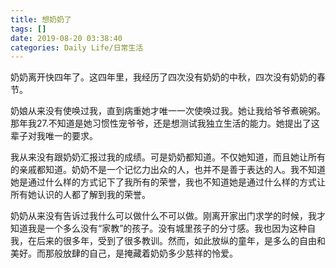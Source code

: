 ```yaml
---
title: 想奶奶了
tags: []
date: 2019-08-20 03:38:40
categories: Daily Life/日常生活
---
```


奶奶离开快四年了。这四年里，我经历了四次没有奶奶的中秋，四次没有奶奶的春节。

奶娘从来没有使唤过我，直到病重她才唯一一次使唤过我。她让我给爷爷煮碗粥。那年我27.不知道是她习惯性宠爷爷，还是想测试我独立生活的能力。她提出了这辈子对我唯一的要求。

我从来没有跟奶奶汇报过我的成绩。可是奶奶都知道。不仅她知道，而且她让所有的亲戚都知道。奶奶不是一个记忆力出众的人，也并不是善于表达的人。我不知道她是通过什么样的方式记下了我所有的荣誉，我也不知道她是通过什么样的方式让所有她认识的人都了解到我的荣誉。

奶奶从来没有告诉过我什么可以做什么不可以做。刚离开家出门求学的时候，我才知道我是一个多么没有“家教”的孩子。没有城里孩子的分寸感。我也因为这种自我，在后来的很多年，受到了很多教训。然而，如此放纵的童年，是多么的自由和美好。而那般放肆的自己，是掩藏着奶奶多少慈祥的怜爱。